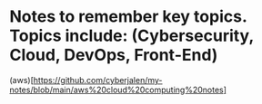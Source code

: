 # Notes to remember key topics. Topics include: (Cybersecurity, Cloud, DevOps, Front-End)

(aws)[https://github.com/cyberjalen/my-notes/blob/main/aws%20cloud%20computing%20notes]
